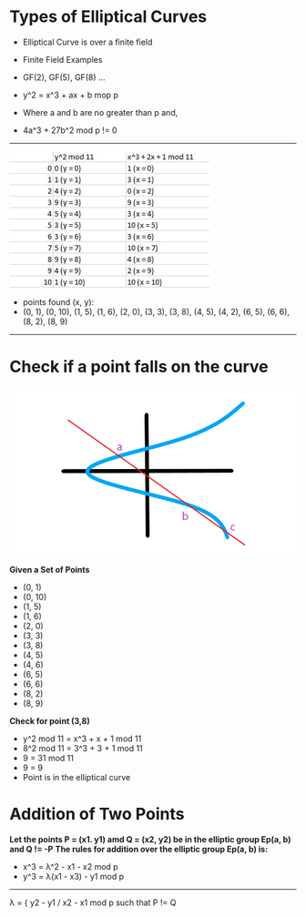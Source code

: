 # Types of Elliptical Curves

- Elliptical Curve is over a finite field
- Finite Field Examples
- GF(2), GF(5), GF(8) ...

- y^2 = x^3 + ax + b mop p
- Where a and b are no greater than p and,
- 4a^3 + 27b^2 mod p != 0

---

![Elliptical Curve Table](./table.JPG)

- points found (x, y):
- (0, 1), (0, 10), (1, 5), (1, 6), (2, 0), (3, 3), (3, 8), (4, 5), (4, 2), (6, 5), (6, 6), (8, 2), (8, 9)

---

# Check if a point falls on the curve

![Elliptical Curve Addition](./curve.png)

**Given a Set of Points**

- (0, 1)
- (0, 10)
- (1, 5)
- (1, 6)
- (2, 0)
- (3, 3)
- (3, 8)
- (4, 5)
- (4, 6)
- (6, 5)
- (6, 6)
- (8, 2)
- (8, 9)

**Check for point (3,8)**

- y^2 mod 11 = x^3 + x + 1 mod 11
- 8^2 mod 11 = 3^3 + 3 + 1 mod 11
- 9 = 31 mod 11
- 9 = 9
- Point is in the elliptical curve

# Addition of Two Points

**Let the points P = (x1. y1) amd Q = (x2, y2) be in the elliptic group Ep(a, b) and Q != -P**
**The rules for addition over the elliptic group Ep(a, b) is:**

- x^3 = λ^2 - x1 - x2 mod p
- y^3 = λ(x1 - x3) - y1 mod p

---

λ = { y2 - y1 / x2 - x1 mod p such that P != Q
